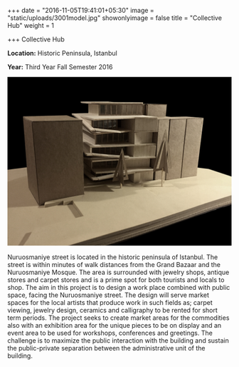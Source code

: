 +++
date = "2016-11-05T19:41:01+05:30"
image = "static/uploads/3001model.jpg"
showonlyimage = false
title = "Collective Hub"
weight = 1

+++
Collective Hub 

**Location:** Historic Peninsula, Istanbul

**Year:** Third Year Fall Semester 2016

<!--more-->

![](/uploads/3001Model.jpg)

Nuruosmaniye street is located in the historic peninsula of Istanbul. The street is within minutes of walk distances from the Grand Bazaar and the Nuruosmaniye Mosque. The area is surrounded with jewelry shops, antique stores and carpet stores and is a prime spot for both tourists and locals to shop. The aim in this project is to design a work place combined with public space, facing the Nuruosmaniye street. The design will serve market spaces for the local artists that produce work in such fields as; carpet viewing, jewelry design, ceramics and calligraphy to be rented for short term periods. The project seeks to create market areas for the commodities also with an exhibition area for the unique pieces to be on display and an event area to be used for workshops, conferences and greetings. The challenge is to maximize the public interaction with the building and sustain the public-private separation between the administrative unit of the building.